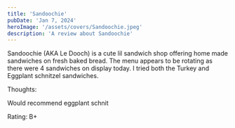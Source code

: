 ```yaml
---
title: 'Sandoochie'
pubDate: 'Jan 7, 2024'
heroImage: '/assets/covers/Sandoochie.jpeg'
description: 'A review about Sandoochie'
---
```


Sandoochie (AKA Le Dooch) is a cute lil sandwich shop offering home made sandwiches on fresh baked bread. The menu appears to be rotating as there were 4 sandwiches on display today. I tried both the Turkey and Eggplant schnitzel sandwiches.

Thoughts:

Would recommend eggplant schnit

Rating: B+
